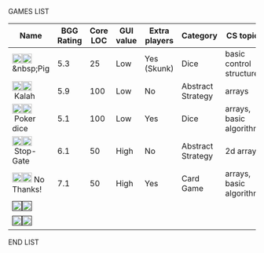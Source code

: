 GAMES LIST
<!--GAMES_TABLE-->
|Name|BGG Rating|Core LOC|GUI value|Extra players|Category|CS topics|
|---|---|---|---|---|---|---|
|[<img src=https://cf.geekdo-static.com/icons/favicon2.ico width=20>](https://boardgamegeek.com/boardgame/161130/pig)[<img src="https://upload.wikimedia.org/wikipedia/commons/5/5a/Wikipedia's_W.svg" width=20>](https://en.wikipedia.org/wiki/Pig_(dice_game))&nbsp;Pig|5.3|25|Low|Yes (Skunk)|Dice|basic control structures|
|[<img src=https://cf.geekdo-static.com/icons/favicon2.ico width=20>](https://boardgamegeek.com/boardgame/2448/kalah)[<img src="https://upload.wikimedia.org/wikipedia/commons/5/5a/Wikipedia's_W.svg" width=20>](https://en.wikipedia.org/wiki/Kalah)&nbsp;Kalah|5.9|100|Low|No|Abstract Strategy|arrays|
|[<img src=https://cf.geekdo-static.com/icons/favicon2.ico width=20>](https://boardgamegeek.com/boardgame/10502/poker-dice)[<img src="https://upload.wikimedia.org/wikipedia/commons/5/5a/Wikipedia's_W.svg" width=20>](https://en.wikipedia.org/wiki/Poker_dice)&nbsp;Poker dice|5.1|100|Low|Yes|Dice|arrays, basic algorithms|
|[<img src=https://cf.geekdo-static.com/icons/favicon2.ico width=20>](https://boardgamegeek.com/boardgame/7450/stop-gate)[<img src="https://upload.wikimedia.org/wikipedia/commons/5/5a/Wikipedia's_W.svg" width=20>](https://en.wikipedia.org/wiki/Domineering)&nbsp;Stop-Gate|6.1|50|High|No|Abstract Strategy|2d arrays|
|[<img src=https://cf.geekdo-static.com/icons/favicon2.ico width=20>](https://boardgamegeek.com/boardgame/12942/no-thanks)[<img src="https://upload.wikimedia.org/wikipedia/commons/5/5a/Wikipedia's_W.svg" width=20>](https://en.wikipedia.org/wiki/No_Thanks!_(game))&nbsp;No Thanks!|7.1|50|High|Yes|Card Game|arrays, basic algorithms|
|[<img src=https://cf.geekdo-static.com/icons/favicon2.ico width=20>]()[<img src="https://upload.wikimedia.org/wikipedia/commons/5/5a/Wikipedia's_W.svg" width=20>]()&nbsp;|||||||
|[<img src=https://cf.geekdo-static.com/icons/favicon2.ico width=20>]()[<img src="https://upload.wikimedia.org/wikipedia/commons/5/5a/Wikipedia's_W.svg" width=20>]()&nbsp;|||||||

<!--GAMES_TABLE_END-->
END LIST